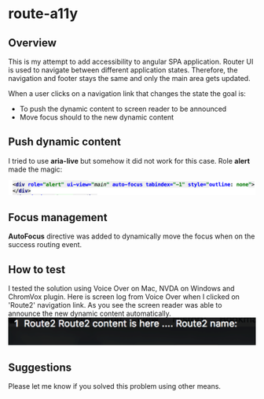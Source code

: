 # route-a11y

<h2>Overview</h2>
<p>
  This is my attempt to add accessibility to angular SPA application. Router UI is used to navigate between
  different application states. Therefore, the navigation and footer stays the same and only the main area gets
  updated.
</p>

When a user clicks on a navigation link that changes the state the goal is:
<ul>
  <li>To push the dynamic content to screen reader to be announced</li>
  <li>Move focus should to the new dynamic content</li>
</ul>

<h2>Push dynamic content</h2>

I tried to use <b>aria-live</b> but somehow it did not work for this case. Role <b>alert</b> made the magic:

<img class="img-responsive" src="src/assets/images/rolealert.png" alt="code with role alert">

<h2>Focus management</h2>

<b>AutoFocus</b> directive was added to dynamically move the focus when on the success routing event.

<h2>How to test</h2>
I tested the solution using Voice Over on Mac, NVDA on Windows and ChromVox plugin. Here is screen log from
Voice Over when I clicked on 'Route2' navigation link. As you see the screen reader was able to announce the new
dynamic content automatically.

<img class="img-responsive" src="src/assets/images/voiceover.png" alt="voice over screen capture">

<h2>Suggestions</h2>
Please let me know if you solved this problem using other means.


